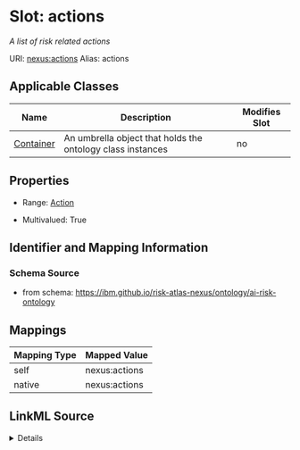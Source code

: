 

# Slot: actions


_A list of risk related actions_





URI: [nexus:actions](https://ibm.github.io/risk-atlas-nexus/ontology/actions)
Alias: actions

<!-- no inheritance hierarchy -->





## Applicable Classes

| Name | Description | Modifies Slot |
| --- | --- | --- |
| [Container](Container.md) | An umbrella object that holds the ontology class instances |  no  |







## Properties

* Range: [Action](Action.md)

* Multivalued: True





## Identifier and Mapping Information







### Schema Source


* from schema: https://ibm.github.io/risk-atlas-nexus/ontology/ai-risk-ontology




## Mappings

| Mapping Type | Mapped Value |
| ---  | ---  |
| self | nexus:actions |
| native | nexus:actions |




## LinkML Source

<details>
```yaml
name: actions
description: A list of risk related actions
from_schema: https://ibm.github.io/risk-atlas-nexus/ontology/ai-risk-ontology
rank: 1000
alias: actions
owner: Container
domain_of:
- Container
range: Action
multivalued: true
inlined: true
inlined_as_list: true

```
</details>
